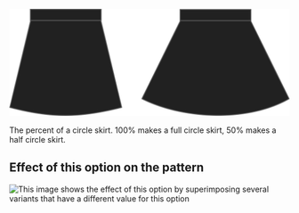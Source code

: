![Circle ratio](circleratio.svg)

The percent of a circle skirt. 100% makes a full circle skirt, 50% makes a half circle skirt.

## Effect of this option on the pattern

![This image shows the effect of this option by superimposing several variants that have a different value for this option](sandy\_circleratio\_sample.svg "Effect of this option on the pattern")
